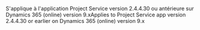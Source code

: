 <span data-ttu-id="c9cd8-101">S'applique à l'application Project Service version 2.4.4.30 ou antérieure sur Dynamics 365 (online) version 9.x</span><span class="sxs-lookup"><span data-stu-id="c9cd8-101">Applies to Project Service app version 2.4.4.30 or earlier on Dynamics 365 (online) version 9.x</span></span>
